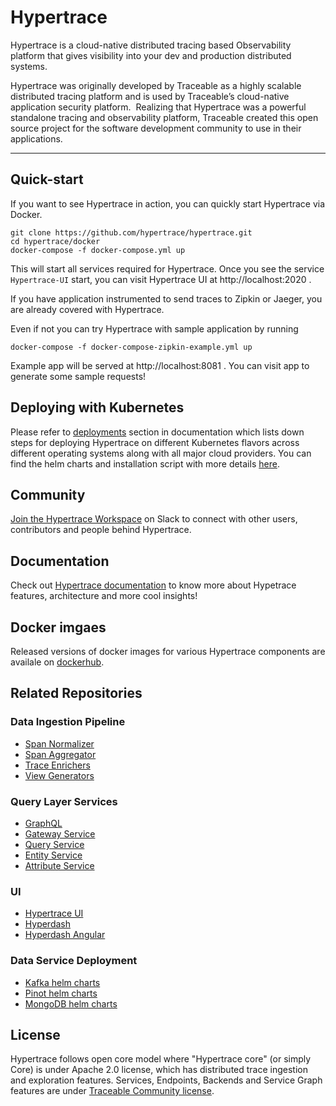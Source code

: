 # Hypertrace
Hypertrace is a cloud-native distributed tracing based Observability platform
that gives visibility into your dev and production distributed systems.

Hypertrace was originally developed by Traceable as a highly scalable
distributed tracing platform and is used by Traceable’s cloud-native
application security platform. ‍ Realizing that Hypertrace was a powerful
standalone tracing and observability platform, Traceable created this open source
project for the software development community to use in their applications.

---
## Quick-start
If you want to see Hypertrace in action, you can quickly start Hypertrace via Docker.

```
git clone https://github.com/hypertrace/hypertrace.git
cd hypertrace/docker
docker-compose -f docker-compose.yml up
```
This will start all services required for Hypertrace. Once you see the service `Hypertrace-UI` start, you can visit Hypertrace UI at http://localhost:2020 . 

If you have application instrumented to send traces to Zipkin or Jaeger, you are already covered with Hypertrace. 

Even if not you can try Hypertrace with sample application by running

```
docker-compose -f docker-compose-zipkin-example.yml up
```
Example app will be served at http://localhost:8081 . You can visit app to generate some sample requests!

## Deploying with Kubernetes
Please refer to [deployments](https://docs.hypertrace.org/deployments/) section in documentation which lists down steps for deploying Hypertrace on different Kubernetes flavors across different operating systems along with all major cloud providers. You can find the helm charts and installation script with more details [here](/kubernetes).

## Community
[Join the Hypertrace Workspace](https://www.hypertrace.org/get-started) on Slack to connect with other users, contributors and people behind Hypertrace. 

## Documentation
Check out [Hypertrace documentation](https://docs.hypertrace.org) to know more about Hypetrace features, architecture and more cool insights!

## Docker imgaes
Released versions of docker images for various Hypertrace components are availale on [dockerhub](https://hub.docker.com/u/hypertrace).

## Related Repositories

### Data Ingestion Pipeline
* [Span Normalizer](https://github.com/hypertrace/span-normalizer)
* [Span Aggregator](https://github.com/hypertrace/raw-spans-grouper)
* [Trace Enrichers](https://github.com/hypertrace/hypertrace-trace-enricher)
* [View Generators](https://github.com/hypertrace/hypertrace-view-generator)

### Query Layer Services
* [GraphQL](https://github.com/hypertrace/hypertrace-graphql)
* [Gateway Service](https://github.com/hypertrace/gateway-service)
* [Query Service](https://github.com/hypertrace/query-service)
* [Entity Service](https://github.com/hypertrace/entity-service)
* [Attribute Service](https://github.com/hypertrace/attribute-service)

### UI
* [Hypertrace UI](https://github.com/hypertrace/hypertrace-ui)
* [Hyperdash](https://github.com/hypertrace/hyperdash)
* [Hyperdash Angular](https://github.com/hypertrace/hyperdash-angular)

### Data Service Deployment
* [Kafka helm charts](https://github.com/hypertrace/kafka)
* [Pinot helm charts](https://github.com/hypertrace/pinot)
* [MongoDB helm charts](https://github.com/hypertrace/mongodb)


## License
Hypertrace follows open core model where "Hypertrace core" (or simply Core) is
under Apache 2.0 license, which has distributed trace ingestion and exploration
features. Services, Endpoints, Backends and Service Graph features are under
[Traceable Community license](LICENSE).
